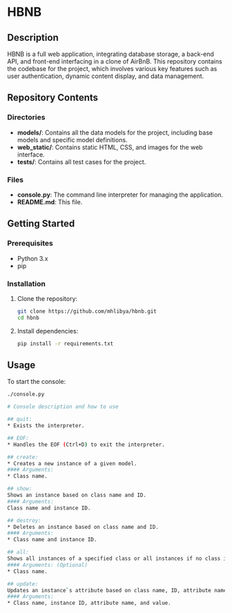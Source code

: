 # HBNB

## Description
HBNB is a full web application, integrating database storage, a back-end API, and front-end interfacing in a clone of AirBnB. This repository contains the codebase for the project, which involves various key features such as user authentication, dynamic content display, and data management.

## Repository Contents

### Directories
- **models/**: Contains all the data models for the project, including base models and specific model definitions.
- **web_static/**: Contains static HTML, CSS, and images for the web interface.
- **tests/**: Contains all test cases for the project.

### Files
- **console.py**: The command line interpreter for managing the application.
- **README.md**: This file.

## Getting Started

### Prerequisites
- Python 3.x
- pip

### Installation
1. Clone the repository:
    ```sh
    git clone https://github.com/mhlibya/hbnb.git
    cd hbnb
    ```
2. Install dependencies:
    ```sh
    pip install -r requirements.txt
    ```

## Usage
To start the console:
```sh
./console.py

# Console description and how to use

## quit:
* Exists the interpreter.

## EOF:
* Handles the EOF (Ctrl+D) to exit the interpreter.

## create:
* Creates a new instance of a given model.
#### Arguments:
* Class name.

## show:
Shows an instance based on class name and ID.
#### Arguments:
Class name and instance ID.

## destroy:
* Deletes an instance based on class name and ID.
#### Arguments:
* Class name and instance ID.

## all:
Shows all instances of a specified class or all instances if no class is specified.
#### Arguments: (Optional)
* Class name.

## update:
Updates an instance`s attribute based on class name, ID, attribute name, and value.
#### Arguments:
* Class name, instance ID, attribute name, and value.
